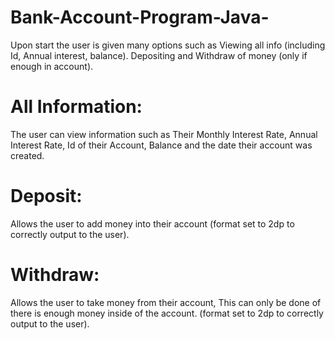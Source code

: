 # Bank-Account-Program-Java-
Upon start the user is given many options such as Viewing all info (including Id, Annual interest, balance). Depositing and Withdraw of money (only if enough in account).

# All Information:
The user can view information such as Their Monthly Interest Rate, Annual Interest Rate, Id of their Account, Balance and the date their account was created.

# Deposit:
Allows the user to add money into their account (format set to 2dp to correctly output to the user).

# Withdraw:
Allows the user to take money from their account, This can only be done of there is enough money inside of the account. (format set to 2dp to correctly output to the user).
